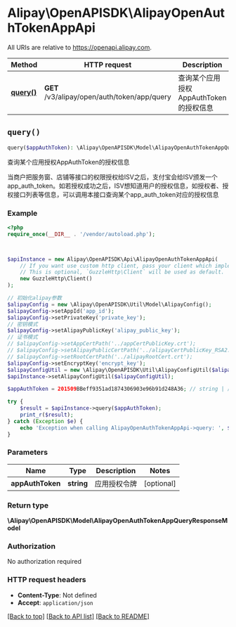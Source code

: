 # Alipay\OpenAPISDK\AlipayOpenAuthTokenAppApi

All URIs are relative to https://openapi.alipay.com.

Method | HTTP request | Description
------------- | ------------- | -------------
[**query()**](AlipayOpenAuthTokenAppApi.md#query) | **GET** /v3/alipay/open/auth/token/app/query | 查询某个应用授权AppAuthToken的授权信息


## `query()`

```php
query($appAuthToken): \Alipay\OpenAPISDK\Model\AlipayOpenAuthTokenAppQueryResponseModel
```

查询某个应用授权AppAuthToken的授权信息

当商户把服务窗、店铺等接口的权限授权给ISV之后，支付宝会给ISV颁发一个app_auth_token。如若授权成功之后，ISV想知道用户的授权信息，如授权者、授权接口列表等信息，可以调用本接口查询某个app_auth_token对应的授权信息

### Example

```php
<?php
require_once(__DIR__ . '/vendor/autoload.php');



$apiInstance = new Alipay\OpenAPISDK\Api\AlipayOpenAuthTokenAppApi(
    // If you want use custom http client, pass your client which implements `GuzzleHttp\ClientInterface`.
    // This is optional, `GuzzleHttp\Client` will be used as default.
    new GuzzleHttp\Client()
);

// 初始化alipay参数
$alipayConfig = new \Alipay\OpenAPISDK\Util\Model\AlipayConfig();
$alipayConfig->setAppId('app_id');
$alipayConfig->setPrivateKey('private_key');
// 密钥模式
$alipayConfig->setAlipayPublicKey('alipay_public_key');
// 证书模式
// $alipayConfig->setAppCertPath('../appCertPublicKey.crt');
// $alipayConfig->setAlipayPublicCertPath('../alipayCertPublicKey_RSA2.crt');
// $alipayConfig->setRootCertPath('../alipayRootCert.crt');
$alipayConfig->setEncryptKey('encrypt_key');
$alipayConfigUtil = new \Alipay\OpenAPISDK\Util\AlipayConfigUtil($alipayConfig);
$apiInstance->setAlipayConfigUtil($alipayConfigUtil);

$appAuthToken = 201509BBeff9351ad1874306903e96b91d248A36; // string | 应用授权令牌

try {
    $result = $apiInstance->query($appAuthToken);
    print_r($result);
} catch (Exception $e) {
    echo 'Exception when calling AlipayOpenAuthTokenAppApi->query: ', $e->getMessage(), PHP_EOL;
}
```

### Parameters

Name | Type | Description  | Notes
------------- | ------------- | ------------- | -------------
 **appAuthToken** | **string**| 应用授权令牌 | [optional]

### Return type

**\Alipay\OpenAPISDK\Model\AlipayOpenAuthTokenAppQueryResponseModel**

### Authorization

No authorization required

### HTTP request headers

- **Content-Type**: Not defined
- **Accept**: `application/json`

[[Back to top]](#) [[Back to API list]](../../README.md#api-endpoints)
[[Back to README]](../../README.md)
